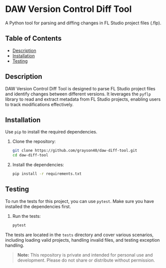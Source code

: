 # DAW Version Control Diff Tool

A Python tool for parsing and diffing changes in FL Studio project files (.flp).

## Table of Contents

- [Description](#description)
- [Installation](#installation)
- [Testing](#testing)

## Description

DAW Version Control Diff Tool is designed to parse FL Studio project files and identify changes between different versions. It leverages the `pyflp` library to read and extract metadata from FL Studio projects, enabling users to track modifications effectively.

## Installation

Use `pip` to install the required dependencies.

1. Clone the repository:
   ```bash
   git clone https://github.com/grayson40/daw-diff-tool.git
   cd daw-diff-tool
   ```

2. Install the dependencies:
   ```bash
   pip install -r requirements.txt
   ```

## Testing

To run the tests for this project, you can use `pytest`. Make sure you have installed the dependencies first.

1. Run the tests:
   ```bash
   pytest
   ```

The tests are located in the `tests` directory and cover various scenarios, including loading valid projects, handling invalid files, and testing exception handling.

> **Note:** This repository is private and intended for personal use and development. Please do not share or distribute without permission.
